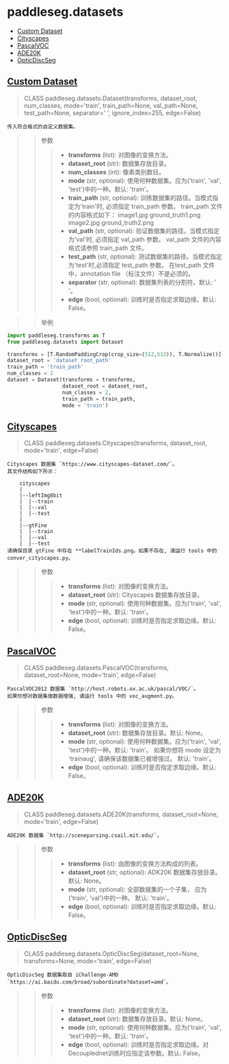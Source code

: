 # paddleseg.datasets
- [Custom Dataset](#custom-dataset)
- [Cityscapes](#Cityscapes)
- [PascalVOC](#PascalVOC)
- [ADE20K](#ADE20K)
- [OpticDiscSeg](#OpticDiscSeg)

## [Custom Dataset](../../../paddleseg/datasets/dataset.py)
> CLASS paddleseg.datasets.Dataset(transforms, dataset_root, num_classes, mode='train', train_path=None, val_path=None, test_path=None, separator=' ', ignore_index=255, edge=False)

    传入符合格式的自定义数据集。


> > 参数
> > > - **transforms** (list): 对图像的变换方法。
> > > - **dataset_root** (str): 数据集存放目录。
> > > - **num_classes** (int): 像素类别数目。
> > > - **mode** (str, optional): 使用何种数据集。应为('train', 'val', 'test')中的一种。默认: 'train'。
> > > - **train_path** (str, optional): 训练数据集的路径。当模式指定为'train'时, 必须指定 train_path 参数。
        train_path 文件的内容格式如下：
        image1.jpg ground_truth1.png
        image2.jpg ground_truth2.png
> > > - **val_path** (str, optional): 验证数据集的路径。当模式指定为'val'时, 必须指定 val_path 参数。
        val_path 文件的内容格式请参照 train_path 文件。
> > > - **test_path** (str, optional): 测试数据集的路径。当模式指定为'test'时,必须指定 test_path 参数。
        在test_path 文件中，annotation file （标注文件）不是必须的。
> > > - **separator** (str, optional): 数据集列表的分割符。默认: ' '。
> > > - **edge** (bool, optional): 训练时是否指定求取边缘。默认: False。

> > 举例

```python
import paddleseg.transforms as T
from paddleseg.datasets import Dataset

transforms = [T.RandomPaddingCrop(crop_size=(512,512)), T.Normalize()]
dataset_root = 'dataset_root_path'
train_path = 'train_path'
num_classes = 2
dataset = Dataset(transforms = transforms,
                  dataset_root = dataset_root,
                  num_classes = 2,
                  train_path = train_path,
                  mode = 'train')
```

## [Cityscapes](../../../paddleseg/datasets/cityscapes.py)
> CLASS paddleseg.datasets.Cityscapes(transforms, dataset_root, mode='train', edge=False)

    Cityscapes 数据集 `https://www.cityscapes-dataset.com/`。
    其文件结构如下所示：

        cityscapes
        |
        |--leftImg8bit
        |  |--train
        |  |--val
        |  |--test
        |
        |--gtFine
        |  |--train
        |  |--val
        |  |--test
    请确保目录 gtFine 中存在 **labelTrainIds.png。如果不存在, 请运行 tools 中的conver_cityscapes.py。

> > 参数
> > > - **transforms** (list): 对图像的变换方法。
> > > - **dataset_root** (str): Cityscapes 数据集存放目录。
> > > - **mode** (str, optional): 使用何种数据集。应为('train', 'val', 'test')中的一种。默认: 'train'。
> > > - **edge** (bool, optional): 训练时是否指定求取边缘。默认: False。


## [PascalVOC](../../../paddleseg/datasets/voc.py)
> CLASS paddleseg.datasets.PascalVOC(transforms, dataset_root=None, mode='train', edge=False)

    PascalVOC2012 数据集 `http://host.robots.ox.ac.uk/pascal/VOC/`。
    如果你想对数据集做数据增强, 请运行 tools 中的 voc_augment.py。

> > 参数
> > > - **transforms** (list): 对图像的变换方法。
> > > - **dataset_root** (str): 数据集存放目录。默认: None。
> > > - **mode** (str, optional): 使用何种数据集。应为('train', 'val', 'test')中的一种。默认: 'train'。
        如果你想将 mode 设定为 'trainaug', 请确保该数据集已被增强过。 默认: 'train'。
> > > - **edge** (bool, optional): 训练时是否指定求取边缘。默认: False。

## [ADE20K](../../../paddleseg/datasets/ade.py)
> CLASS paddleseg.datasets.ADE20K(transforms, dataset_root=None, mode='train', edge=False)

    ADE20K 数据集 `http://sceneparsing.csail.mit.edu/`。

> > 参数
> > > - **transforms** (list): 由图像的变换方法构成的列表。
> > > - **dataset_root** (str, optional): ADK20K 数据集存放目录。 默认: None。
> > > - **mode** (str, optional): 全部数据集的一个子集， 应为('train', 'val')中的一种。 默认: 'train'。
> > > - **edge** (bool, optional): 训练时是否指定求取边缘。默认: False。

## [OpticDiscSeg](../../../paddleseg/datasets/optic_disc_seg.py)
> CLASS paddleseg.datasets.OpticDiscSeg(dataset_root=None, transforms=None, mode='train', edge=False)

    OpticDiscSeg 数据集取自 iChallenge-AMD `https://ai.baidu.com/broad/subordinate?dataset=amd`。

> > 参数
> > > - **transforms** (list): 对图像的变换方法。
> > > - **dataset_root** (str): 数据集存放目录。默认: None。
> > > - **mode** (str, optional): 使用何种数据集。应为('train', 'val', 'test')中的一种。默认: 'train'。
> > > - **edge** (bool, optional): 训练时是否指定求取边缘。对Decouplednet训练时应指定该参数。默认: False。
